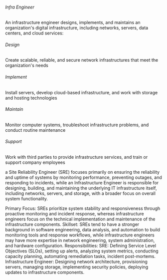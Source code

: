 ###### Infra Engineer
An infrastructure engineer designs, implements, and maintains an organization's digital infrastructure, including networks, servers, data centers, and cloud services:

###### Design
Create scalable, reliable, and secure network infrastructures that meet the organization's needs 
###### Implement
Install servers, develop cloud-based infrastructure, and work with storage and hosting technologies 
###### Maintain
Monitor computer systems, troubleshoot infrastructure problems, and conduct routine maintenance 
###### Support
Work with third parties to provide infrastructure services, and train or support company employees

a Site Reliability Engineer (SRE) focuses primarily on ensuring the reliability and uptime of systems by monitoring performance, preventing outages, and responding to incidents, while an Infrastructure Engineer is responsible for designing, building, and maintaining the underlying IT infrastructure itself, including networks, servers, and storage, with a broader focus on overall system functionality.

Primary Focus:
SREs prioritize system stability and responsiveness through proactive monitoring and incident response, whereas infrastructure engineers focus on the technical implementation and maintenance of the infrastructure components. 
Skillset:
SREs tend to have a stronger background in software engineering, data analysis, and automation to build monitoring tools and response workflows, while infrastructure engineers may have more expertise in network engineering, system administration, and hardware configuration. 
Responsibilities:
SRE: Defining Service Level Objectives (SLOs), setting up alerts, analyzing system metrics, conducting capacity planning, automating remediation tasks, incident post-mortems. 
Infrastructure Engineer: Designing network architecture, provisioning servers, managing storage, implementing security policies, deploying updates to infrastructure components. 